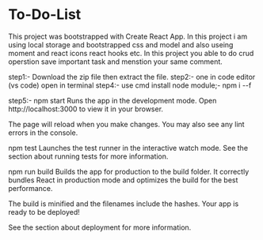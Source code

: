 # To-Do-List
This project was bootstrapped with Create React App.
In this project i am using local storage and bootstrapped css and model
and also useing moment and react icons react hooks etc.
In this project you able to do crud operstion  save important task and menstion your same comment.

step1:- Download the zip file then extract the file.
step2:- one in code editor (vs code) open in terminal 
step4:- use cmd install node module;- npm i --f 

step5:- npm start
Runs the app in the development mode.
Open http://localhost:3000 to view it in your browser.

The page will reload when you make changes.
You may also see any lint errors in the console.

npm test
Launches the test runner in the interactive watch mode.
See the section about running tests for more information.

npm run build
Builds the app for production to the build folder.
It correctly bundles React in production mode and optimizes the build for the best performance.

The build is minified and the filenames include the hashes.
Your app is ready to be deployed!

See the section about deployment for more information.
